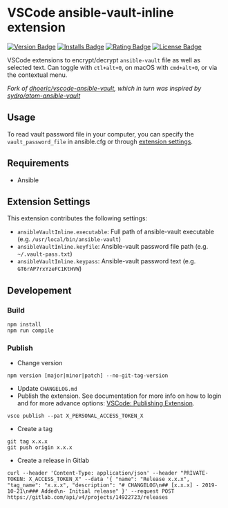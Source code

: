 # VSCode ansible-vault-inline extension

[![Version Badge](https://img.shields.io/vscode-marketplace/v/wolfmah.ansible-vault-inline.svg?style=flat-square&label=marketplace)](https://marketplace.visualstudio.com/items?itemName=wolfmah.ansible-vault-inline)
[![Installs Badge](https://img.shields.io/vscode-marketplace/i/wolfmah.ansible-vault-inline.svg?style=flat-square)](https://marketplace.visualstudio.com/items?itemName=wolfmah.ansible-vault-inline)
[![Rating Badge](https://img.shields.io/vscode-marketplace/r/wolfmah.ansible-vault-inline.svg?style=flat-square)](https://marketplace.visualstudio.com/items?itemName=wolfmah.ansible-vault-inline)
[![License Badge](https://img.shields.io/badge/License-MPL%202.0-blue.svg?style=flat-square)](https://www.mozilla.org/en-US/MPL/2.0/)

VSCode extensions to encrypt/decrypt `ansible-vault` file as well as selected text. Can toggle with <kbd>`ctl+alt+0`</kbd>, on macOS with <kbd>`cmd+alt+0`</kbd>, or via the contextual menu.

_Fork of [dhoeric/vscode-ansible-vault](https://github.com/dhoeric/vscode-ansible-vault), which in turn was inspired by [sydro/atom-ansible-vault](https://github.com/sydro/atom-ansible-vault)_


## Usage

To read vault password file in your computer, you can specify the `vault_password_file` in ansible.cfg or through [extension settings](#extension-settings).


## Requirements

- Ansible


## Extension Settings

This extension contributes the following settings:

* `ansibleVaultInline.executable`: Full path of ansible-vault executable (e.g. `/usr/local/bin/ansible-vault`)
* `ansibleVaultInline.keyfile`: Ansible-vault password file path (e.g. `~/.vault-pass.txt`)
* `ansibleVaultInline.keypass`: Ansible-vault password text (e.g. `GT6rAP7rxYzeFC1KtHVW`)


## Developement

### Build

```
npm install
npm run compile
```

### Publish

* Change version
```
npm version [major|minor|patch] --no-git-tag-version
```
* Update `CHANGELOG.md`
* Publish the extension. See documentation for more info on how to login and for more advance options: [VSCode: Publishing Extension](https://code.visualstudio.com/api/working-with-extensions/publishing-extension).
```
vsce publish --pat X_PERSONAL_ACCESS_TOKEN_X
```
* Create a tag
```
git tag x.x.x
git push origin x.x.x
```
* Create a release in Gitlab
```
curl --header 'Content-Type: application/json' --header "PRIVATE-TOKEN: X_ACCESS_TOKEN_X" --data '{ "name": "Release x.x.x", "tag_name": "x.x.x", "description": "# CHANGELOG\n## [x.x.x] - 2019-10-21\n### Added\n- Initial release" }' --request POST https://gitlab.com/api/v4/projects/14922723/releases
```
